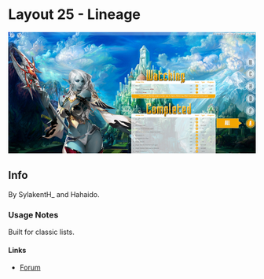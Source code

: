 # Layout 25 - Lineage

![](gallery/demo.jpg)

## Info

By SylakentH_ and Hahaido.

### Usage Notes

Built for classic lists.

#### Links

- [Forum](https://myanimelist.net/forum/?topicid=1074387)